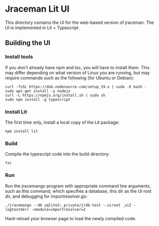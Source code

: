 # Jraceman Lit UI

This directory contains the UI for the web-based version of jraceman.
The UI is implemented in Lit + Typescript.

## Building the UI

### Install tools

If you don't already have npm and tsc, you will have to install them.
This may differ depending on what version of Linux you are running,
but may require commands such as the following (for Ubuntu or Debian):

    curl -fsSL https://deb.nodesource.com/setup_19.x | sudo -E bash -
    sudo apt-get install -y nodejs
    curl -L https://npmjs.org/install.sh | sudo sh
    sudo npm install -g typescript

### Install Lit

The first time only, install a local copy of the Lit package:

    npm install lit

### Build

Compile the typescript code into the build directory:

    tsc

### Run

Run the jracemango program with appropriate command line arguments,
such as this command, which specifies a database, this dir as the UI root dir,
and debugging for importresolver.go:

    ./jracemango --db sqlite3:_private/jrdb-test --uiroot _ui2 -logtostderr -vmodule=importresolver=2

Hard-reload your browser page to load the newly compiled code.
